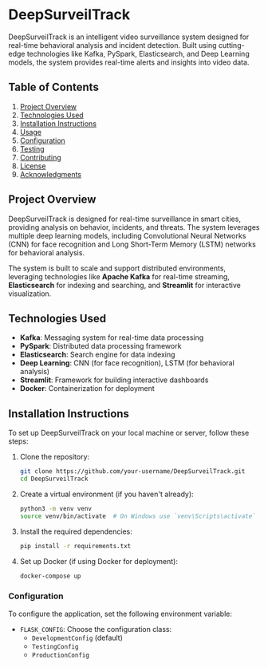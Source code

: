 # DeepSurveilTrack

DeepSurveilTrack is an intelligent video surveillance system designed for real-time behavioral analysis and incident detection. Built using cutting-edge technologies like Kafka, PySpark, Elasticsearch, and Deep Learning models, the system provides real-time alerts and insights into video data.

## Table of Contents

1. [Project Overview](#project-overview)
2. [Technologies Used](#technologies-used)
3. [Installation Instructions](#installation-instructions)
4. [Usage](#usage)
5. [Configuration](#configuration)
6. [Testing](#testing)
7. [Contributing](#contributing)
8. [License](#license)
9. [Acknowledgments](#acknowledgments)

## Project Overview

DeepSurveilTrack is designed for real-time surveillance in smart cities, providing analysis on behavior, incidents, and threats. The system leverages multiple deep learning models, including Convolutional Neural Networks (CNN) for face recognition and Long Short-Term Memory (LSTM) networks for behavioral analysis.

The system is built to scale and support distributed environments, leveraging technologies like **Apache Kafka** for real-time streaming, **Elasticsearch** for indexing and searching, and **Streamlit** for interactive visualization.

## Technologies Used

- **Kafka**: Messaging system for real-time data processing
- **PySpark**: Distributed data processing framework
- **Elasticsearch**: Search engine for data indexing
- **Deep Learning**: CNN (for face recognition), LSTM (for behavioral analysis)
- **Streamlit**: Framework for building interactive dashboards
- **Docker**: Containerization for deployment

## Installation Instructions

To set up DeepSurveilTrack on your local machine or server, follow these steps:

1. Clone the repository:
    ```bash
    git clone https://github.com/your-username/DeepSurveilTrack.git
    cd DeepSurveilTrack
    ```

2. Create a virtual environment (if you haven't already):
    ```bash
    python3 -m venv venv
    source venv/bin/activate  # On Windows use `venv\Scripts\activate`
    ```

3. Install the required dependencies:
    ```bash
    pip install -r requirements.txt
    ```

4. Set up Docker (if using Docker for deployment):
    ```bash
    docker-compose up
    ```
### Configuration
To configure the application, set the following environment variable:

- `FLASK_CONFIG`: Choose the configuration class:
  - `DevelopmentConfig` (default)
  - `TestingConfig`
  - `ProductionConfig`
